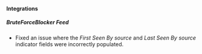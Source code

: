 
#### Integrations
##### BruteForceBlocker Feed
- Fixed an issue where the *First Seen By source* and *Last Seen By source* indicator fields were incorrectly populated.
